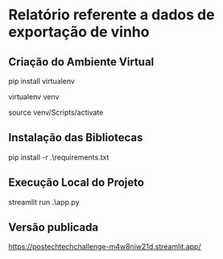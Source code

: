 # Relatório referente a dados de exportação de vinho


## Criação do Ambiente Virtual

pip install virtualenv

virtualenv venv

source venv/Scripts/activate


## Instalação das Bibliotecas

pip install -r .\requirements.txt 


## Execução Local do Projeto

streamlit run .\app.py

## Versão publicada

https://postechtechchallenge-m4w8niw21d.streamlit.app/
